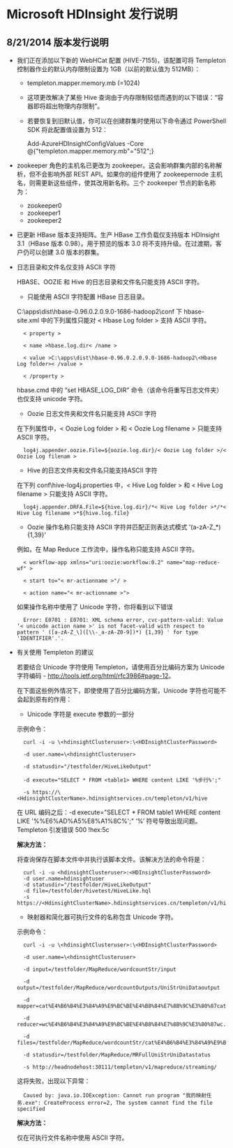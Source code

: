 <properties title="HDInsight Release Notes" pageTitle="HDInsight Release Notes | Azure" description="HDInsight release notes." metaKeywords="hdinsight, hadoop, hdinsight hadoop, hadoop azure, release notes" services="HDInsight" solutions="" documentationCenter="" editor="cgronlun" manager="paulettm"  authors="bradsev" />

<tags ms.service="hdinsight" ms.workload="big-data" ms.tgt_pltfrm="na" ms.devlang="na" ms.topic="article" ms.date="01/01/1900" ms.author="bradsev"></tags>

# Microsoft HDInsight 发行说明

## 8/21/2014 版本发行说明

- 我们正在添加以下新的 WebHCat 配置 (HIVE-7155)，该配置可将 Templeton 控制器作业的默认内存限制设置为 1GB（以前的默认值为 512MB）：

	- templeton.mapper.memory.mb (=1024)
	- 这项更改解决了某些 Hive 查询由于内存限制较低而遇到的以下错误：“容器即将超出物理内存限制”。
	- 若要恢复到旧默认值，你可以在创建群集时使用以下命令通过 PowerShell SDK 将此配置值设置为 512：

        Add-AzureHDInsightConfigValues -Core @{"templeton.mapper.memory.mb"="512";}

- zookeeper 角色的主机名已更改为 zookeeper。这会影响群集内部的名称解析，但不会影响外部 REST API。如果你的组件使用了 zookeepernode 主机名，则需更新这些组件，使其改用新名称。三个 zookeeper 节点的新名称为：

	-   zookeeper0
	-   zookeeper1
	-   zookeeper2

- 已更新 HBase 版本支持矩阵。生产 HBase 工作负载仅支持版本 HDInsight 3.1（HBase 版本 0.98）。用于预览的版本 3.0 将不支持升级。在过渡期，客户仍可以创建 3.0 版本的群集。

- 日志目录和文件名仅支持 ASCII 字符

  HBASE、OOZIE 和 Hive 的日志目录和文件名只能支持 ASCII 字符。

	* 只能使用 ASCII 字符配置 HBase 日志目录。

	C:\apps\dist\hbase-0.96.0.2.0.9.0-1686-hadoop2\conf 下 hbase-site.xml 中的下列属性只能对 < Hbase Log folder > 支持 ASCII 字符。

		< property >
		
		< name >hbase.log.dir< /name >
		
		< value >C:\apps\dist\hbase-0.96.0.2.0.9.0-1686-hadoop2\<Hbase Log folder>< /value >
		
		< /property > 
		 

	hbase.cmd 中的  “set HBASE_LOG_DIR” 命令（该命令将重写日志文件夹）也仅支持 unicode 字符。

	* Oozie 日志文件夹和文件名只能支持 ASCII 字符

	在下列属性中，< Oozie Log folder > 和 < Oozie Log filename > 只能支持 ASCII 字符。

		log4j.appender.oozie.File=${oozie.log.dir}/< Oozie Log folder >/< Oozie Log filenam >


	* Hive 的日志文件夹和文件名只能支持ASCII 字符

	在下列 conf\hive-log4j.properties 中，< Hive Log folder > 和 < Hive Log filename > 只能支持 ASCII 字符。

		log4j.appender.DRFA.File=${hive.log.dir}/*< Hive Log folder >*/*< Hive Log filename >*${hive.log.file}

	* Oozie 操作名称只能支持 ASCII 字符并匹配正则表达式模式 '(a-zA-Z_*) {1,39}'

	例如，在 Map Reduce 工作流中，操作名称只能支持 ASCII 字符。

		< workflow-app xmlns="uri:oozie:workflow:0.2" name="map-reduce-wf" >

		< start to="< mr-actionname >"/ >

		< action name="< mr-actionname >">

	如果操作名称中使用了 Unicode 字符，你将看到以下错误

		Error: E0701 : E0701: XML schema error, cvc-pattern-valid: Value ‘< unicode action name >' is not facet-valid with respect to pattern ' ([a-zA-Z_\]([\\-_a-zA-Z0-9])*) {1,39} ' for type 'IDENTIFIER'.'.

- 有关使用 Templeton 的建议

  若要结合 Unicode 字符使用 Templeton，请使用百分比编码方案为 Unicode 字符编码 - <http://tools.ietf.org/html/rfc3986#page-12>。

  在下面这些例外情况下，即使使用了百分比编码方案，Unicode 字符也可能不会起到原有的作用：

	* Unicode 字符是 execute 参数的一部分

	示例命令：

		curl -i -u \<hdinsightClusteruser>:\<HDInsightClusterPassword>

		-d user.name=\<hdinsightClusteruser>

		-d statusdir="/testfolder/HiveLikeOutput"

		-d execute="SELECT * FROM <table1> WHERE content LIKE '%步行%';"

		-s https://\<HdinsightClusterName>.hdinsightservices.cn/templeton/v1/hive

	在 URL 编码之后：-d execute="SELECT * FROM table1 WHERE content LIKE '%%E6%AD%A5%E8%A1%8C%';" ‘%’ 符号导致出现问题。Templeton 引发错误 500 !hex:5c

    **解决方法：**

    将查询保存在脚本文件中并执行该脚本文件。该解决方法的命令将是：

        curl -i -u <hdinsightClusteruser>:<HDInsightClusterPassword>
        -d user.name=hdinsightuser
        -d statusdir="/testfolder/HiveLikeOutput"
        -d file=/testfolder/hivetest/HiveLike.hql
        -s https://<HdinsightClusterName>.hdinsightservices.cn/templeton/v1/hive

	* 映射器和简化器可执行文件的名称包含 Unicode 字符。

	示例命令：

		curl -i -u \<hdinsightClusteruser>:\<HDInsightClusterPassword>

		-d user.name=\<hdinsightClusteruser>

		-d input=/testfolder/MapReduce/wordcountStr/input

		-d output=/testfolder/MapReduce/wordcountOutputs/UniStrUniDataoutput

		-d mapper=cat%E4%B6%B4%E3%84%A9%E9%BC%BE%E4%B8%84%E7%8B%9C%E3%80%87cat.exe 

		-d reducer=wc%E4%B6%B4%E3%84%A9%E9%BC%BE%E4%B8%84%E7%8B%9C%E3%80%87wc.exe 

		-d files=/testfolder/MapReduce/wordcountStr/cat%E4%B6%B4%E3%84%A9%E9%BC%BE%E4%B8%84%E7%8B%9C%E3%80%87cat.exe,/testfolder/MapReduce/wordcountStr/wc%E4%B6%B4%E3%84%A9%E9%BC%BE%E4%B8%84%E7%8B%9C%E3%80%87wc.exe

		-d statusdir=/testfolder/MapReduce/MRFullUniStrUniDatastatus 

		-s http://headnodehost:30111/templeton/v1/mapreduce/streaming/


	这将失败，出现以下异常：

		Caused by: java.io.IOException: Cannot run program "我的映射任务.exe": CreateProcess error=2, The system cannot find the file specified

	**解决方法：**

	仅在可执行文件名称中使用 ASCII 字符。

<!--
## 7/28/2014 版本发行说明

-   **HDInsight 已在新区域推出**：随着此版本的发行，我们已将 HDInsight 的地理覆盖范围扩大到了三个新区域。现在，HDInsight 客户可以在这些区域创建群集。
	- 亚洲东部
	- 美国中北部
	- 美国中南部
- 随着此版本的发行，HDInsight v1.6（HDP1.1、Hadoop 1.0.3）和 HDInsight v2.1（HDP1.3、Hadoop 1.2）即将从 Azure 管理门户中删除。你可以继续使用 HDInsight PowerShell cmdlet ([New-AzureHDInsightCluster](http://msdn.microsoft.com/en-us/library/dn593744.aspx)) 或 [HDInsight SDK](http://msdn.microsoft.com/en-us/library/azure/dn469975.aspx) 为这些版本创建 Hadoop 群集。有关详细信息，请参阅 [HDInsight 组件版本](http://azure.microsoft.com/en-us/documentation/articles/hdinsight-component-versioning/)页。
-   此版本中发生的 Hortonworks 数据平台 (HDP) 更改：

| HDP             | 更改                                                          |
|-----------------|---------------------------------------------------------------|
| HDP 1.3/HDI 2.1 | 无更改                                                        |
| HDP 2.0/HDI 3.0 | 无更改                                                        |
| HDP 2.1/HDI 3.1 | zookeeper： ['3.4.5.2.1.3.0-1948'] -\> ['3.4.5.2.1.3.2-0002'] |

## 6/24/2014 版本发行说明

此版本为 HDInsight 服务提供了多项新的增强：

-   **HDP 2.1 可用性**：包含 HDP 2.1 的 HDInsight 3.1 现已正式发布，并成为新群集的默认版本。
-   **HBase – Azure 管理门户改进**：我们将在预览版中提供 HBase 群集。现在，你只需单击三下鼠标，就能从门户创建 HBase 群集。

![](http://i.imgur.com/cmOl5fM.png)

借助 HBase，你可以在 HDInsight 上生成各种实时工作负载 - 从用于处理大型数据集的交互式网站，到用于存储来自数百万个终结点的传感器数据与遥测数据的服务。你接下来要做的就是使用 Hadoop 作业分析这些工作负载中的数据，通过 PowerShell 和 Hive 群集仪表板等工具提供的体验，你随时都可以在 HDInsight 中完成这种分析。

### Apache Mahout 现已预装在 HDInsight 3.1 上

[Mahout](http://hortonworks.com/hadoop/mahout/) 已预装在 HDInsight 3.1 Hadoop 群集上。因此，你无需进行其他任何群集配置，就能运行 Mahout 作业。例如，你可以使用远程桌面协议 (RDP) 远程访问 Hadoop 群集，并且无需执行附加的步骤，就能执行 Hello world Mahout 命令：

        mahout org.apache.mahout.classifier.df.tools.Describe -p /user/hdp/glass.data -f /user/hdp/glass.info -d I 9 N L  

        mahout org.apache.mahout.classifier.df.BreimanExample -d /user/hdp/glass.data -ds /user/hdp/glass.info -i 10 -t 100

有关此过程的更完整说明，请参阅 Apache Mahout 网站上的 [Breiman 示例](https://mahout.apache.org/users/classification/breiman-example.html)文档。

### Hive 查询可以在 HDinsight 3.1 中使用 Tez

Hive 0.13 现已在 HDInsight 3.1 中提供，并且能够使用 Tez 运行查询，这带来了极大的性能改善。
默认情况下，没有为 Hive 查询启用 Tez。若要使用 Tez，你必须选择启用它。可以通过运行以下代码段来启用 Tez：

        set hive.execution.engine=tez;
        select sc_status, count(*), histogram_numeric(sc_bytes,5) from website_logs_orc_local group by sc_status;

Hortonworks 发布了使用以标准基准版提供的 Tez 后，Hive 查询性能得到增强的每条明细。有关详细信息，请参阅[适用于 Enterprise Hadoop 的 Apache Hive 13 基准](http://hortonworks.com/blog/benchmarking-apache-hive-13-enterprise-hadoop/)。

有关将 Hive 与 Tez 结合使用的更多详细信息，请参阅[“Tez 上的 Hive”Wiki 页](https://cwiki.apache.org/confluence/display/Hive/Hive+on+Tez)。

### 全球推出

随着 Azure HDInsight on Hadoop 2.2 的发行，Microsoft 已在所有主要 Azure 地理覆盖区域推出了 HDInsight。具体来说，欧洲西部和东南亚数据中心已联机。这使客户能够在距离近且可能位于具有类似合规要求的区域的数据中心内找到群集。

### 重大变化

**前缀语法**：
HDInsight 3.0 和 3.1 群集仅支持“wasb://”语法。较早的“asv://”语法在 HDInsight 2.1 和 1.6 群集中受支持，但在 HDInsight 3.0 或更高版本的群集中不受支持。这意味着提交到 HDInsight 3.0 或 3.1 群集的任何显式使用“asv://”语法的作业都将会失败。应改用 wasb:// 语法。而且，提交到任何 HDInsight 3.0 或 3.1 群集的作业，如果是使用现有元存储创建的，而该元存储包含对使用 asv:// 语法的资源的显式引用，则这些作业也会失败。这些元存储将需要使用 wasb:// 重新创建以确定资源地址。

**端口**：HDInsight 服务使用的端口已更改。以前所用的端口号在 Windows OS 临时端口范围内。端口是从预定义的临时范围自动分配的，该范围适用于基于 Internet 协议的短期通信。新的一组允许的 Hortonworks 数据平台 (HDP) 服务端口号现已在此范围外，目的是避免遇到头节点上运行的服务所使用的端口时出现冲突。新端口号不会导致任何重大更改。现在使用的端口号如下所示：

**HDInsight 1.6 (HDP 1.1)**

<table border="1">

<tr>
<th>
名称

</th>
<th>
值

</th>
</tr>

<tr>
<td>
dfs.http.address

</td>
<td>
namenodehost:30070

</td>
</tr>

<tr>
<td>
dfs.datanode.address

</td>
<td>
0.0.0.0:30010

</td>
</tr>

<tr>
<td>
dfs.datanode.http.address

</td>
<td>
0.0.0.0:30075

</td>
</tr>

<tr>
<td>
dfs.datanode.ipc.address

</td>
<td>
0.0.0.0:30020

</td>
</tr>

<tr>
<td>
dfs.secondary.http.address

</td>
<td>
0.0.0.0:30090

</td>
</tr>

<tr>
<td>
mapred.job.tracker.http.address

</td>
<td>
jobtrackerhost:30030

</td>
</tr>

<tr>
<td>
mapred.task.tracker.http.address

</td>
<td>
0.0.0.0:30060

</td>
</tr>

<tr>
<td>
mapreduce.history.server.http.address

</td>
<td>
0.0.0.0:31111

</td>
</tr>

<tr>
<td>
templeton.port

</td>
<td>
30111

</td>
</tr>

</table>

</p>
**HDInsight 3.0 和 3.1（HDP 2.0 和 2.1）**

<table border="1">

<tr>
<th>
名称

</th>
<th>
值

</th>
</tr>

<tr>
<td>
dfs.namenode.http-address

</td>
<td>
namenodehost:30070

</td>
</tr>

<tr>
<td>
dfs.namenode.https-address

</td>
<td>
headnodehost:30470

</td>
</tr>

<tr>
<td>
dfs.datanode.address

</td>
<td>
0.0.0.0:30010

</td>
</tr>

<tr>
<td>
dfs.datanode.http.address

</td>
<td>
0.0.0.0:30075

</td>
</tr>

<tr>
<td>
dfs.datanode.ipc.address

</td>
<td>
0.0.0.0:30020

</td>
</tr>

<tr>
<td>
dfs.namenode.secondary.http-address

</td>
<td>
0.0.0.0:30090

</td>
</tr>

<tr>
<td>
yarn.nodemanager.webapp.address

</td>
<td>
0.0.0.0:30060

</td>
</tr>

<tr>
<td>
templeton.port

</td>
<td>
30111

</td>
</tr>

</table>

</p>
### 依赖项

在 HDInsight 3.x (HDP2.x) 中添加了以下依赖项：

-   guice-servlet
-   optiq-core
-   javax.inject
-   activation
-   jsr305
-   geronimo-jaspic\_1.0\_spec
-   jul-to-slf4j
-   java-xmlbuilder
-   ant
-   commons-compiler
-   jdo-api
-   commons-math3
-   paranamer
-   jaxb-impl
-   stringtemplate
-   eigenbase-xom
-   jersey-servlet
-   commons-exec
-   jaxb-api
-   jetty-all-server
-   janino
-   xercesImpl
-   optiq-avatica
-   jta
-   eigenbase-properties
-   groovy-all
-   hamcrest-core
-   mail
-   linq4j
-   jpam
-   jersey-client
-   aopalliance
-   geronimo-annotation\_1.0\_spec
-   ant-launcher
-   jersey-guice
-   xml-apis
-   stax-api
-   asm-commons
-   asm-tree
-   wadl
-   geronimo-jta\_1.1\_spec
-   guice
-   leveldbjni-all
-   velocity
-   jettison
-   snappy-java
-   jetty-all
-   commons-dbcp

HDInsight 3.x (HDP2.x) 中不再存在以下依赖项：

-   jdeb
-   kfs
-   sqlline
-   ivy
-   aspectjrt
-   json
-   core
-   jdo2-api
-   avro-mapred
-   datanucleus-enhancer
-   jsp
-   commons-logging-api
-   commons-math
-   JavaEWAH
-   aspectjtools
-   javolution
-   hdfsproxy
-   hbase
-   snappy

### 版本更改

在 HDInsight 2.x (HDP1.x) 与 HDInsight 3.x (HDP2.x) 之间发生了以下版本更改：

-   metrics-core： ['2.1.2'] -\> ['3.0.0']
-   derbynet： ['10.4.2.0'] -\> ['10.10.1.1']
-   datanucleus：['rdbms-3.0.8'] -\> ['rdbms-3.2.9']
-   jasper-compiler： ['5.5.12'] -\> ['5.5.23']
-   log4j： ['1.2.15', '1.2.16'] -\> ['1.2.16', '1.2.17']
-   derbyclient： ['10.4.2.0'] -\> ['10.10.1.1']
-   httpcore： ['4.2.4'] -\> ['4.2.5']
-   hsqldb： ['1.8.0.10'] -\> ['2.0.0']
-   jets3t： ['0.6.1'] -\> ['0.9.0']
-   protobuf-java： ['2.4.1'] -\> ['2.5.0']
-   derby： ['10.4.2.0'] -\> ['10.10.1.1']
-   jasper：['runtime-5.5.12'] -\> ['runtime-5.5.23']
-   commons-daemon： ['1.0.1'] -\> ['1.0.13']
-   datanucleus-core： ['3.0.9'] -\> ['3.2.10']
-   datanucleus-api-jdo： ['3.0.7'] -\> ['3.2.6']
-   zookeeper： ['3.4.5.1.3.9.0-01320'] -\> ['3.4.5.2.1.3.0-1948']
-   bonecp：['0.7.1.RELEASE'] -\> ['0.8.0.RELEASE']

### 驱动程序

SQL Server JDBC 驱动程序由 HDInsight 在内部使用，不用于外部操作。如果你希望使用 ODBC 连接到 HDInsight，请使用 Microsoft Hive ODBC 驱动程序。有关使用 Hive ODBC 的详细信息，请参阅 [使用 Microsoft Hive ODBC 驱动程序将 Excel 连接到 HDInsight][connect-excel-with-hive-ODBC]。

### Bug 修复

随着此版本的发行，我们已完成了多项 Bug 修复，并刷新了以下 HDInsight（Hortonworks 数据平台 - HDP）版本：

-   HDInsight 2.1 (HDP 1.3)
-   HDInsight 3.0 (HDP 2.0)
-   HDInsight 3.1 (HDP 2.1)

## Hortonworks 发行说明

以下位置提供了 HDInsight 群集版本使用的 HDP 的发行说明。

-   HDInsight 群集版本 3.1 使用基于 [Hortonworks 数据平台 2.1][hdp-2-1-1] 的 Hadoop 分发版。（这是使用 Azure HDInsight 门户时创建的默认 Hadoop 群集。）

-   HDInsight 群集版本 3.0 使用基于 [Hortonworks 数据平台 2.0][hdp-2-0-8] 的 Hadoop 分发。

-   HDInsight 群集版本 2.1 使用基于 [Hortonworks 数据平台 1.3][hdp-1-3-0] 的 Hadoop 分发。

-   HDInsight 群集版本 1.6 使用基于 [Hortonworks 数据平台 1.1][hdp-1-1-0] 的 Hadoop 分发。
-->

[hdp-2-1-1]: http://docs.hortonworks.com/HDPDocuments/HDP2/HDP-2.1.1/bk_releasenotes_hdp_2.1/content/ch_relnotes-hdp-2.1.1.html

[hdp-2-0-8]: http://docs.hortonworks.com/HDPDocuments/HDP2/HDP-2.0.8.0/bk_releasenotes_hdp_2.0/content/ch_relnotes-hdp2.0.8.0.html

[hdp-1-3-0]: http://docs.hortonworks.com/HDPDocuments/HDP1/HDP-1.3.0/bk_releasenotes_hdp_1.x/content/ch_relnotes-hdp1.3.0_1.html

[hdp-1-1-0]: http://docs.hortonworks.com/HDPDocuments/HDP1/HDP-Win-1.1/bk_releasenotes_HDP-Win/content/ch_relnotes-hdp-win-1.1.0_1.html